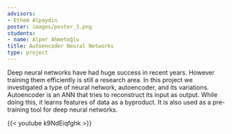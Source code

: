 ```yaml
---
advisors:
- Ethem Alpaydın
poster: images/poster_3.png
students:
- name: Alper Ahmetoğlu
title: Autoencoder Neural Networks
type: project
---
```


Deep neural networks have had huge success in recent years. However training them efficiently is still a research area. In this project we investigated a type of neural network, autoencoder, and its variations. Autoencoder is an ANN that tries to reconstruct its input as output. While doing this, it learns features of data as a byproduct. It is also used as a pre-training tool for deep neural networks.


{{< youtube k9NdEiqfghk >}}